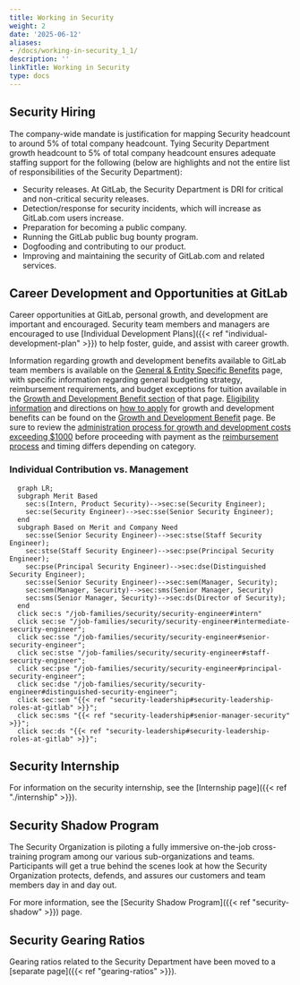```yaml
---
title: Working in Security
weight: 2
date: '2025-06-12'
aliases:
- /docs/working-in-security_1_1/
description: ''
linkTitle: Working in Security
type: docs
---
```


## Security Hiring

The company-wide mandate is justification for mapping Security headcount to around 5% of total company headcount. Tying Security Department growth headcount to 5% of total company headcount ensures adequate staffing support for the following (below are highlights and not the entire list of responsibilities of the Security Department):

- Security releases. At GitLab, the Security Department is DRI for critical and non-critical security releases.
- Detection/response for security incidents, which will increase as GitLab.com users increase.
- Preparation for becoming a public company.
- Running the GitLab public bug bounty program.
- Dogfooding and contributing to our product.
- Improving and maintaining the security of GitLab.com and related services.

## Career Development and Opportunities at GitLab

Career opportunities at GitLab, personal growth, and development are important and encouraged. Security team members and managers are encouraged to use [Individual Development Plans]({{< ref "individual-development-plan" >}}) to help foster, guide, and assist with career growth.

Information regarding growth and development benefits available to GitLab team members is available on the [General & Entity Specific Benefits](/handbook/total-rewards/benefits/general-and-entity-benefits/#growth-and-development-benefit) page, with specific information regarding general budgeting strategy, reimbursement requirements, and budget exceptions for tuition available in the [Growth and Development Benefit section](/handbook/total-rewards/benefits/general-and-entity-benefits/#growth-and-development-benefit) of that page.  [Eligibility information](/handbook/total-rewards/benefits/general-and-entity-benefits/growth-and-development/#growth-and-development-benefit-eligibility) and directions on [how to apply](/handbook/total-rewards/benefits/general-and-entity-benefits/growth-and-development/#how-to-apply-for-growth-and-development-benefits) for growth and development benefits can be found on the [Growth and Development Benefit](/handbook/total-rewards/benefits/general-and-entity-benefits/growth-and-development/) page.  Be sure to review the [administration process for growth and development costs exceeding $1000](/handbook/total-rewards/benefits/general-and-entity-benefits/growth-and-development/#administration-of-growth-and-development-reimbursements-over-1000) before proceeding with payment as the [reimbursement process](/handbook/total-rewards/benefits/general-and-entity-benefits/growth-and-development/#types-of-growth-and-development-reimbursements) and timing differs depending on category.

### Individual Contribution vs. Management

```mermaid
  graph LR;
  subgraph Merit Based
    sec:s(Intern, Product Security)-->sec:se(Security Engineer);
    sec:se(Security Engineer)-->sec:sse(Senior Security Engineer);
  end
  subgraph Based on Merit and Company Need
    sec:sse(Senior Security Engineer)-->sec:stse(Staff Security Engineer);
    sec:stse(Staff Security Engineer)-->sec:pse(Principal Security Engineer);
    sec:pse(Principal Security Engineer)-->sec:dse(Distinguished Security Engineer);
    sec:sse(Senior Security Engineer)-->sec:sem(Manager, Security);
    sec:sem(Manager, Security)-->sec:sms(Senior Manager, Security)
    sec:sms(Senior Manager, Security)-->sec:ds(Director of Security);
  end
  click sec:s "/job-families/security/security-engineer#intern"
  click sec:se "/job-families/security/security-engineer#intermediate-security-engineer";
  click sec:sse "/job-families/security/security-engineer#senior-security-engineer";
  click sec:stse "/job-families/security/security-engineer#staff-security-engineer";
  click sec:pse "/job-families/security/security-engineer#principal-security-engineer";
  click sec:dse "/job-families/security/security-engineer#distinguished-security-engineer";
  click sec:sem "{{< ref "security-leadership#security-leadership-roles-at-gitlab" >}}";
  click sec:sms "{{< ref "security-leadership#senior-manager-security" >}}";
  click sec:ds "{{< ref "security-leadership#security-leadership-roles-at-gitlab" >}}";
```

## Security Internship

For information on the security internship, see the [Internship page]({{< ref "./internship" >}}).

## Security Shadow Program

The Security Organization is piloting a fully immersive on-the-job cross-training program among our various sub-organizations and teams. Participants will get a true behind the scenes look at how the Security Organization protects, defends, and assures our customers and team members day in and day out.

For more information, see the [Security Shadow Program]({{< ref "security-shadow" >}}) page.

## Security Gearing Ratios

Gearing ratios related to the Security Department have been moved to a [separate page]({{< ref "gearing-ratios" >}}).
